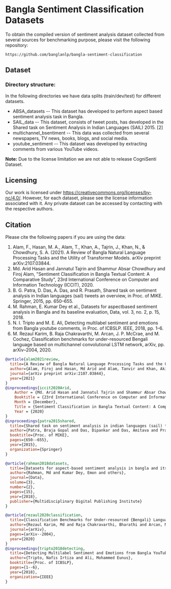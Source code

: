 # Bangla Sentiment Classification Datasets

To obtain the compiled version of sentiment analysis dataset collected from several sources for benchmarking purpose, please visit the following repository:
```link
https://github.com/banglanlp/bangla-sentiment-classification
```

## Dataset

### Directory structure:
In the following directories we have data splits (train/dev/test) for different datasets.

* ABSA_datasets -- This dataset has developed to per­form aspect ­based sentiment analysis task in Bangla.
* SAIL_data -- This dataset, consists of tweet posts, has developed in the Shared task on Sentiment Analysis in Indian Languages (SAIL) 2015. [2]
* multichannel_bsentiment -- This data was collected from several newspapers, TV news, books, blogs, and social me­dia.
* youtube_sentiment -- This dataset was devel­oped by extracting comments from various YouTube videos.
<!-- * consolidated -- all combined dataset from the above data splits -->
**Note:** Due to the license limitation we are not able to release CogniSenti Dataset.


## Licensing

Our work is licensed under https://creativecommons.org/licenses/by-nc/4.0/. However, for each dataset, please see the license information associated with it. Any private dataset can be accessed by contacting with the respective authors.


## Citation

Please cite the following papers if you are using the data:

1. Alam, F., Hasan, M. A., Alam, T., Khan, A., Tajrin, J., Khan, N., & Chowdhury, S. A. (2021). A Review of Bangla Natural Language Processing Tasks and the Utility of Transformer Models. arXiv preprint arXiv:2107.03844.
2. Md. Arid Hasan and Jannatul Tajrin and Shammur Absar Chowdhury and Firoj Alam, "Sentiment Classification in Bangla Textual Content: A Comparative Study", 23rd International Conference on Computer and Information Technology (ICCIT), 2020.
3. B. G. Patra, D. Das, A. Das, and R. Prasath, Shared task on sentiment analysis in Indian languages (sail) tweets­ an overview, in Proc. of MIKE. Springer, 2015, pp. 650–655.
4. M. Rahman, E. Kumar Dey et al., Datasets for aspect­based sentiment analysis in Bangla and its baseline evaluation, Data, vol. 3, no. 2, p. 15, 2018.
5. N. I. Tripto and M. E. Ali, Detecting multilabel sentiment and emotions from Bangla youtube comments, in Proc. of ICBSLP. IEEE, 2018, pp. 1–6.
6. M. Rezaul Karim, B. Raja Chakravarthi, M. Arcan, J. P. McCrae, and M. Cochez, Classification benchmarks for under­-resourced Bengali language based on multichannel convolutional­ LSTM network, arXiv, pp. arXiv–2004, 2020.

```bib
@article{alam2021review,
  title={A Review of Bangla Natural Language Processing Tasks and the Utility of Transformer Models},
  author={Alam, Firoj and Hasan, Md Arid and Alam, Tanvir and Khan, Akib and Tajrin, Janntatul and Khan, Naira and Chowdhury, Shammur Absar},
  journal={arXiv preprint arXiv:2107.03844},
  year={2021}
}
@inproceedings{iccit2020Arid,
	Author = {Md. Arid Hasan and Jannatul Tajrin and Shammur Absar Chowdhury and Firoj Alam},
	Booktitle = {23rd International Conference on Computer and Information Technology (ICCIT)},
	Month = {December},
	Title = {Sentiment Classification in Bangla Textual Content: A Comparative Study},
	Year = {2020}
}
@inproceedings{patra2015shared,
  title={Shared task on sentiment analysis in indian languages (sail) tweets-an overview},
  author={Patra, Braja Gopal and Das, Dipankar and Das, Amitava and Prasath, Rajendra},
  booktitle={Proc. of MIKE},
  pages={650--655},
  year={2015},
  organization={Springer}
}

@article{rahman2018datasets,
  title={Datasets for aspect-based sentiment analysis in bangla and its baseline evaluation},
  author={Rahman, Md and Kumar Dey, Emon and others},
  journal={Data},
  volume={3},
  number={2},
  pages={15},
  year={2018},
  publisher={Multidisciplinary Digital Publishing Institute}
}

@article{rezaul2020classification,
  title={Classification Benchmarks for Under-resourced {Bengali} Language based on Multichannel Convolutional-LSTM Network},
  author={Rezaul Karim, Md and Raja Chakravarthi, Bharathi and Arcan, Mihael and McCrae, John P and Cochez, Michael},
  journal={arXiv},
  pages={arXiv--2004},
  year={2020}
}
@inproceedings{tripto2018detecting,
  title={Detecting Multilabel Sentiment and Emotions from Bangla YouTube Comments},
  author={Tripto, Nafis Irtiza and Ali, Mohammed Eunus},
  booktitle={Proc. of ICBSLP},
  pages={1--6},
  year={2018},
  organization={IEEE}
}
```
